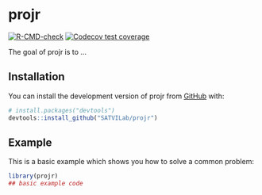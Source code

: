 
# projr

<!-- badges: start -->
[![R-CMD-check](https://github.com/SATVILab/projr/actions/workflows/R-CMD-check.yaml/badge.svg)](https://github.com/SATVILab/projr/actions/workflows/R-CMD-check.yaml)
[![Codecov test coverage](https://codecov.io/gh/SATVILab/projr/branch/main/graph/badge.svg)](https://app.codecov.io/gh/SATVILab/projr?branch=main)
<!-- badges: end -->

The goal of projr is to ...

## Installation

You can install the development version of projr from [GitHub](https://github.com/) with:

``` r
# install.packages("devtools")
devtools::install_github("SATVILab/projr")
```

## Example

This is a basic example which shows you how to solve a common problem:

``` r
library(projr)
## basic example code
```

